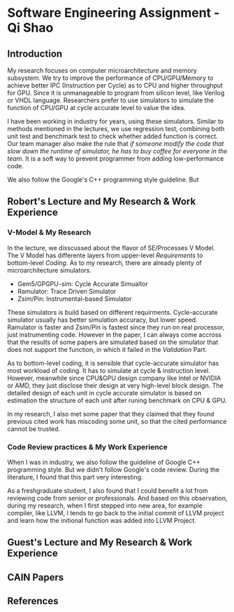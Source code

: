 # Software Engineering Assignment - Qi Shao

## Introduction
My research focuses on computer microarchitecture and memory subsystem. We try to improve the performance of CPU/GPU/Memory to achieve better IPC (Instruction per Cycle) as to CPU and higher throughput for GPU. Since it is unmanageable to program from silicon level, like Verilog or VHDL language. Researchers prefer to use simulators to simulate the function of CPU/GPU at cycle accurate level to value the idea.

I have been working in industry for years, using these simulators. Similar to methods mentioned in the lectures, we use regression test, combining both unit test and benchmark test to check whether added function is correct. Our team manager also make the rule that *if someone modify the code that slow down the runtime of simulator, he has to buy coffee for everyone in the team*. It is a soft way to prevent programmer from adding low-performance code.

We also follow the Google's C++ programming style guideline. But 

## Robert's Lecture and My Research & Work Experience

### V-Model & My Research
In the lecture, we disscussed about the flavor of SE/Processes V Model. The V Model has differente layers from upper-level *Requirements* to bottom-level *Coding*. As to my research, there are already plenty of microarchitecture simulators.

- Gem5/GPGPU-sim: Cycle Accurate Simualtor
- Ramulator: Trace Driven Simulator
- Zsim/Pin: Instrumental-based Simulator

These simulators is build based on different requirments. Cycle-accurate simulator usually has better simulation accuracy, but lower speed. Ramulator is faster and Zsim/Pin is fastest since they run on real processor, just instrumenting code. However in the paper, I can always come accross that the results of some papers are simulated based on the simulator that does not support the function, in which it failed in the *Validation* Part.

As to bottom-level coding, it is sensible that cycle-accurate simulator has most workload of coding. It has to simulate at cycle & instruction level. However, meanwhile since CPU&GPU design company like Intel or NVIDIA or AMD, they just disclose their design at very high-level block design. The detailed design of each unit in cycle accurate simulator is based on estimation the structure of each unit after runing benchmark on CPU & GPU. 

In my research, I also met some paper that they claimed that they found previous cited work has miscoding some unit, so that the cited performance cannot be trusted.

### Code Review practices & My Work Experience

When I was in industry, we also follow the guideline of Google C++ programming style. But we didn't follow Google's code review. During the literature, I found that this part very interesting.

As a freshgraduate student, I also found that I could benefit a lot from reviewing code from senior or professionals. And based on this observation, during my research, when I first stepped into new area, for example compiler, like LLVM, I tends to go back to the initial commit of LLVM project and learn how the initional function was added into LLVM Project.

## Guest's Lecture and My Research & Work Experience


## CAIN Papers

## References

[^1]:

[^2]:
